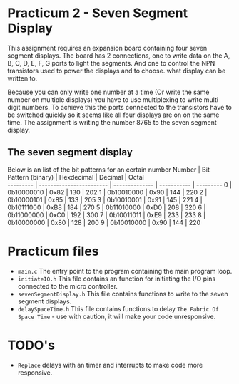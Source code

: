 # Practicum 2 - Seven Segment Display
This assignment requires an expansion board containing four seven segment displays. The
board has 2 connections, one to write data on the A, B, C, D, E, F, G ports to light the
segments. And one to control the NPN transistors used to power the displays and to choose.
what display can be written to. 

Because you can only write one number at a time (Or write the same number on multiple displays) 
you have to use multiplexing to write multi digit numbers. To achieve this the ports connected to
the transistors have to be switched quickly so it seems like all four displays are on on the same 
time. The assignment is writing the number 8765 to the seven segment display.

## The seven segment display
Below is an list of the bit patterns for an certain number
  Number   |   Bit Pattern (binary)   |   Hexdecimal   |   Decimal   |   Octal  
---------  | ------------------------ | -------------- | ----------- | --------- 
        0  |               0b10000010 |           0x82 |         130 |     202 
        1  |               0b10010000 |           0x90 |         144 |     220 
        2  |               0b10000101 |           0x85 |         133 |     205 
        3  |               0b10010001 |           0x91 |         145 |     221 
        4  |               0b10111000 |           0xB8 |         184 |     270 
        5  |               0b11010000 |           0xD0 |         208 |     320 
        6  |               0b11000000 |           0xC0 |         192 |     300 
        7  |               0b10011011 |           0xE9 |         233 |     233 
        8  |               0b10000000 |           0x80 |         128 |     200 
        9  |               0b10010000 |           0x90 |         144 |     220 

        
# Practicum files
 - `main.c` The entry point to the program containing the main program loop.
 - `initiateIO.h` This file contains an function for initiating the I/O pins connected to the micro controller.
 - `sevenSegmentDisplay.h` This file contains functions to write to the seven segment displays.
 - `delaySpaceTime.h` This file contains functions to delay `The Fabric Of Space Time` - use with caution, it will make your code unresponsive. 
 
# TODO's 
 - `Replace` delays with an timer and interrupts to make code more responsive.
 
